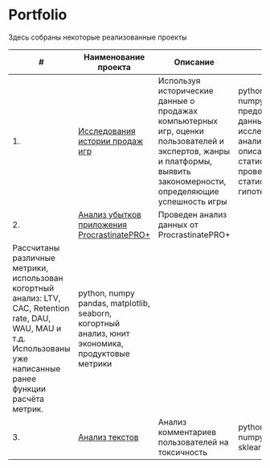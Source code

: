 # Portfolio

Здесь собраны некоторые реализованные проекты

| #    | Наименование проекта                | Описание                                                     | Стек                                                         |
| ---- | ------------------------------------------------------------ | ------------------------------------------------------------ | ------------------------------------------------------------ |
| 1.   | [Исследования истории продаж игр](https://github.com/JustLui/data_analyst/tree/main/success%20of%20games) | Используя исторические данные о продажах компьютерных игр, оценки пользователей и экспертов, жанры и платформы, выявить закономерности, определяющие успешность игры  | python, pandas, numpy, matplotlib, предобработка данных, исследовательский анализ данных, описательная статистика, проверка статистических гипотез|
| 2.   | [Анализ убытков приложения ProcrastinatePRO+](https://github.com/aq2003/Portfolio/tree/main/Taxi%20Service) | Проведен анализ данных от ProcrastinatePRO+
Рассчитаны различные метрики, использован когортный анализ: LTV, CAC, Retention rate, DAU, WAU, MAU и т.д. Использованы уже написанные ранее функции расчёта метрик.| python, numpy pandas, matplotlib, seaborn, когортный анализ, юнит экономика, продуктовые метрики |
| 3.   | [Анализ текстов](https://github.com/aq2003/Portfolio/tree/main/Analyzing%20Texts) | Анализ комментариев пользователей на токсичность             | python, pandas, numpy, nltk, sklearn, CatBoost |
